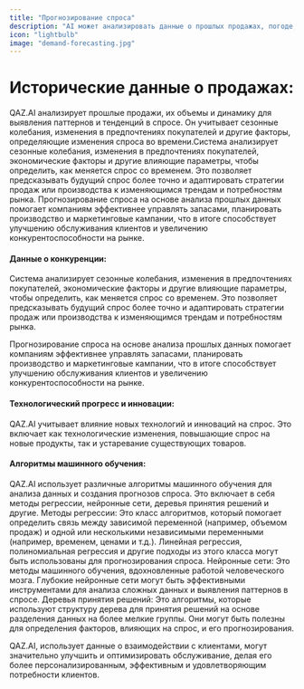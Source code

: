 ```yaml
---
title: "Прогнозирование спроса"
description: "AI может анализировать данные о прошлых продажах, погоде, событиях и других факторах, чтобы предсказать спрос на товары или услуги, что помогает оптимизировать запасы и производство."
icon: "lightbulb"
image: "demand-forecasting.jpg"
---
```


# Исторические данные о продажах: 

QAZ.AI анализирует прошлые продажи, их объемы и динамику для выявления паттернов и тенденций в спросе. Он учитывает сезонные колебания, изменения в предпочтениях покупателей и другие факторы, определяющие изменения спроса во времени.Система анализирует сезонные колебания, изменения в предпочтениях покупателей, экономические факторы и другие влияющие параметры, чтобы определить, как меняется спрос со временем. Это позволяет предсказывать будущий спрос более точно и адаптировать стратегии продаж или производства к изменяющимся трендам и потребностям рынка. Прогнозирование спроса на основе анализа прошлых данных помогает компаниям эффективнее управлять запасами, планировать производство и маркетинговые кампании, что в итоге способствует улучшению обслуживания клиентов и увеличению конкурентоспособности на рынке.
#### Данные о конкуренции:
Система анализирует сезонные колебания, изменения в предпочтениях покупателей, экономические факторы и другие влияющие параметры, чтобы определить, как меняется спрос со временем. Это позволяет предсказывать будущий спрос более точно и адаптировать стратегии продаж или производства к изменяющимся трендам и потребностям рынка.

Прогнозирование спроса на основе анализа прошлых данных помогает компаниям эффективнее управлять запасами, планировать производство и маркетинговые кампании, что в итоге способствует улучшению обслуживания клиентов и увеличению конкурентоспособности на рынке.
#### Технологический прогресс и инновации:
QAZ.AI учитывает влияние новых технологий и инноваций на спрос. Это включает как технологические изменения, повышающие спрос на новые продукты, так и устаревание существующих товаров.
#### Алгоритмы машинного обучения: 
QAZ.AI использует различные алгоритмы машинного обучения для анализа данных и создания прогнозов спроса. Это включает в себя методы регрессии, нейронные сети, деревья принятия решений и другие.
Методы регрессии: Это класс алгоритмов, который помогает определить связь между зависимой переменной (например, объемом продаж) и одной или несколькими независимыми переменными (например, временем, ценами и т.д.). Линейная регрессия, полиномиальная регрессия и другие подходы из этого класса могут быть использованы для прогнозирования спроса.
Нейронные сети: Это методы машинного обучения, вдохновленные работой человеческого мозга. Глубокие нейронные сети могут быть эффективными инструментами для анализа сложных данных и выявления паттернов в спросе.
Деревья принятия решений: Это алгоритмы, которые используют структуру дерева для принятия решений на основе разделения данных на более мелкие группы. Они могут быть полезны для определения факторов, влияющих на спрос, и его прогнозирования.

QAZ.AI, использует данные о взаимодействии с клиентами, могут значительно улучшить и оптимизировать обслуживание, делая его более персонализированным, эффективным и удовлетворяющим потребности клиентов.
